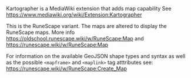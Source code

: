 Kartographer is a MediaWiki extension that adds map capability
See  https://www.mediawiki.org/wiki/Extension:Kartographer

This is the RuneScape variant. The maps are altered to display the RuneScape maps.
More info https://oldschool.runescape.wiki/w/RuneScape:Map and https://runescape.wiki/w/RuneScape:Map

For information on the available GeoJSON shape types and syntax as well as the possible `<mapframe>` and `<maplink>` tag atttributes see:
https://runescape.wiki/w/RuneScape:Create_Map
